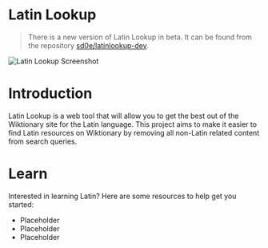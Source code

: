 # Latin Lookup

> There is a new version of Latin Lookup in beta. It can be found from the repository [sd0e/latinlookup-dev](https://github.com/sd0e/latinlookup-dev).

![Latin Lookup Screenshot](main.png)

# Introduction
Latin Lookup is a web tool that will allow you to get the best out of the Wiktionary site for the Latin language. This project aims to make it easier to find Latin resources on Wiktionary by removing all non-Latin related content from search queries.

# Learn
Interested in learning Latin? Here are some resources to help get you started:
- Placeholder
- Placeholder
- Placeholder
